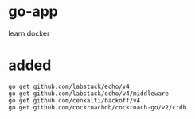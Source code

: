 # go-app
learn docker

# added

    go get github.com/labstack/echo/v4
    go get github.com/labstack/echo/v4/middleware
    go get github.com/cenkalti/backoff/v4
    go get github.com/cockroachdb/cockroach-go/v2/crdb
